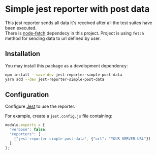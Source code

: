 # Simple jest reporter with post data

This jest reporter sends all data it's received after all the test suites have been executed.  
There is [node-fetch](https://www.npmjs.com/package/node-fetch) dependecy in this project. Project is using `fetch` method for sending data to url defined by user.

## Installation

You may install this package as a development dependency:

```bash
npm install --save-dev jest-reporter-simple-post-data
yarn add --dev jest-reporter-simple-post-data
```

## Configuration

Configure [Jest](https://facebook.github.io/jest/docs/en/configuration.html) to use the reporter.

For example, create a `jest.config.js` file containing:

```javascript
module.exports = {
  "verbose": false,
  "reporters": [
    ["jest-reporter-simple-post-data", {"url": "YOUR SERVER URL"}]
  ]
};
```
